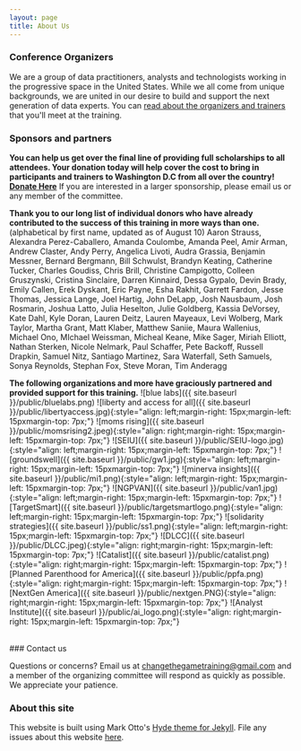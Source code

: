 ```yaml
---
layout: page
title: About Us 
---
```


### Conference Organizers

We are a group of data practitioners, analysts and technologists working in the progressive space in the United States. While we all come from unique backgrounds, we are united in our desire to build and support the next generation of data experts. 
You can [read about the organizers and trainers](http://changethegame.io/trainers/) that you'll meet at the training. 

### Sponsors and partners
**You can help us get over the final line of providing full scholarships to all attendees. Your donation today will help cover the cost to bring in participants and trainers to Washington D.C from all over the country! [Donate Here](https://action.momsrising.org/donate/change_the_game/)** If you are interested in a larger sponsorship, please email us or any member of the committee.

**Thank you to our long list of individual donors who have already contributed to the success of this training in more ways than one.** (alphabetical by first name, updated as of August 10)
Aaron Strauss, Alexandra Perez-Caballero, Amanda Coulombe, Amanda Peel, Amir Arman, Andrew Claster, Andy Perry, Angelica Livoti, Audra Grassia, Benjamin Messner, Bernard Bergmann, Bill Schwulst, Brandyn Keating, Catherine Tucker, Charles Goudiss, Chris Brill, Christine Campigotto, Colleen Gruszynski, Cristina Sinclaire, Darren Kinnaird, Dessa Gypalo, Devin Brady, Emily Callen, Erek Dyskant, Eric Payne, Esha Rakhit, Garrett Fardon, Jesse Thomas, Jessica Lange, Joel Hartig, John DeLapp, Josh Nausbaum, Josh Rosmarin, Joshua Latto, Julia Heselton, Julie Goldberg, Kassia DeVorsey, Kate Dahl, Kyle Doran, Lauren Deitz, Lauren Mayeaux, Levi Wolberg, Mark Taylor, Martha Grant, Matt Klaber, Matthew Saniie, Maura Wallenius, Michael Ono, MIchael Weissman, Micheal Keane, Mike Sager, Miriah Elliott, Nathan Sterken, Nicole Nelmark, Paul Schaffer, Pete Backoff, Russell Drapkin, Samuel Nitz, Santiago Martinez, Sara Waterfall, Seth Samuels, Sonya Reynolds, Stephan Fox, Steve Moran, Tim Anderagg

**The following organizations and more have graciously partnered and provided support for this training.** 
![blue labs]({{ site.baseurl }}/public/bluelabs.png)<style type="text/css">
.image-left {
  display: block;
  margin-left: auto;
  margin-right: auto;
  float: right;
}
</style>
![liberty and access for all]({{ site.baseurl }}/public/libertyaccess.jpg){:style="align: left;margin-right: 15px;margin-left: 15pxmargin-top: 7px;"}
![moms rising]({{ site.baseurl }}/public/momsrising2.jpeg){:style="align: right;margin-right: 15px;margin-left: 15pxmargin-top: 7px;"}
![SEIU]({{ site.baseurl }}/public/SEIU-logo.jpg){:style="align: left;margin-right: 15px;margin-left: 15pxmargin-top: 7px;"}
![groundswell]({{ site.baseurl }}/public/gw1.jpg){:style="align: left;margin-right: 15px;margin-left: 15pxmargin-top: 7px;"}
![minerva insights]({{ site.baseurl }}/public/mi1.png){:style="align: left;margin-right: 15px;margin-left: 15pxmargin-top: 7px;"}
![NGPVAN]({{ site.baseurl }}/public/van1.jpg){:style="align: left;margin-right: 15px;margin-left: 15pxmargin-top: 7px;"}
![TargetSmart]({{ site.baseurl }}/public/targetsmartlogo.png){:style="align: left;margin-right: 15px;margin-left: 15pxmargin-top: 7px;"}
![solidarity strategies]({{ site.baseurl }}/public/ss1.png){:style="align: left;margin-right: 15px;margin-left: 15pxmargin-top: 7px;"}
![DLCC]({{ site.baseurl }}/public/DLCC.jpeg){:style="align: right;margin-right: 15px;margin-left: 15pxmargin-top: 7px;"}
![Catalist]({{ site.baseurl }}/public/catalist.png){:style="align: right;margin-right: 15px;margin-left: 15pxmargin-top: 7px;"}
![Planned Parenthood for America]({{ site.baseurl }}/public/ppfa.png){:style="align: right;margin-right: 15px;margin-left: 15pxmargin-top: 7px;"}
![NextGen America]({{ site.baseurl }}/public/nextgen.PNG){:style="align: right;margin-right: 15px;margin-left: 15pxmargin-top: 7px;"}
![Analyst Institute]({{ site.baseurl }}/public/ai_logo.png){:style="align: right;margin-right: 15px;margin-left: 15pxmargin-top: 7px;"}

<br>
### Contact us

Questions or concerns? Email us at changethegametraining@gmail.com and a member of the organizing committee will respond as quickly as possible. We appreciate your patience.

### About this site

This website is built using Mark Otto's [Hyde theme for Jekyll](https://github.com/poole/hyde). File any issues about this website [here](https://github.com/anniejw6/datatraining_site).
